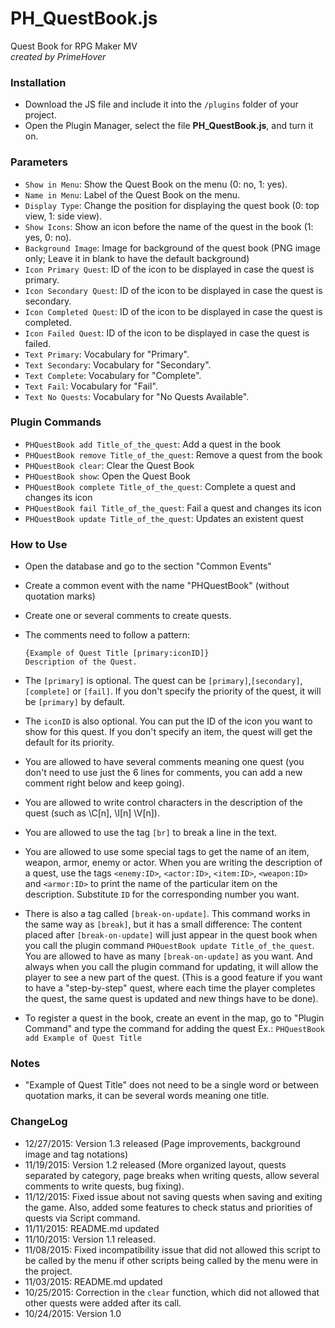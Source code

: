 # PH_QuestBook.js
Quest Book for RPG Maker MV  
*created by PrimeHover*

### Installation
* Download the JS file and include it into the ```/plugins``` folder of your project.
* Open the Plugin Manager, select the file **PH_QuestBook.js**, and turn it on.

### Parameters
* ``Show in Menu``:  Show the Quest Book on the menu (0: no, 1: yes).
* ``Name in Menu``: Label of the Quest Book on the menu.
* ``Display Type``: Change the position for displaying the quest book (0: top view, 1: side view).
* ``Show Icons``: Show an icon before the name of the quest in the book (1: yes, 0: no).
* ``Background Image``: Image for background of the quest book (PNG image only; Leave it in blank to have the default background)
* ``Icon Primary Quest``: ID of the icon to be displayed in case the quest is primary.
* ``Icon Secondary Quest``: ID of the icon to be displayed in case the quest is secondary.
* ``Icon Completed Quest``: ID of the icon to be displayed in case the quest is completed.
* ``Icon Failed Quest``: ID of the icon to be displayed in case the quest is failed.
* ``Text Primary``: Vocabulary for "Primary".
* ``Text Secondary``: Vocabulary for "Secondary".
* ``Text Complete``: Vocabulary for "Complete".
* ``Text Fail``: Vocabulary for "Fail".
* ``Text No Quests``: Vocabulary for "No Quests Available".

### Plugin Commands
* ``PHQuestBook add Title_of_the_quest``: Add a quest in the book
* ``PHQuestBook remove Title_of_the_quest``: Remove a quest from the book
* ``PHQuestBook clear``: Clear the Quest Book
* ``PHQuestBook show``: Open the Quest Book
* ``PHQuestBook complete Title_of_the_quest``: Complete a quest and changes its icon
* ``PHQuestBook fail Title_of_the_quest``: Fail a quest and changes its icon
* ``PHQuestBook update Title_of_the_quest``: Updates an existent quest

### How to Use
* Open the database and go to the section "Common Events"
* Create a common event with the name "PHQuestBook" (without quotation marks)
* Create one or several comments to create quests.
* The comments need to follow a pattern:

    ``{Example of Quest Title [primary:iconID]}``    
    ``Description of the Quest.``

* The ``[primary]`` is optional. The quest can be ``[primary]``,``[secondary]``, ``[complete]`` or ``[fail]``. If you don't specify the priority of the quest, it will be ``[primary]`` by default.
* The ``iconID`` is also optional. You can put the ID of the icon you want to show for this quest. If you don't specify an item, the quest will get the default for its priority.
* You are allowed to have several comments meaning one quest (you don't need to use just the 6 lines for comments, you can add a new comment right below and keep going).
* You are allowed to write control characters in the description of the quest (such as \C[n], \I[n] \V[n]).
* You are allowed to use the tag ``[br]`` to break a line in the text.
* You are allowed to use some special tags to get the name of an item, weapon, armor, enemy or actor. When you are writing the description of a quest, use the tags ``<enemy:ID>``, ``<actor:ID>``, ``<item:ID>``, ``<weapon:ID>`` and ``<armor:ID>`` to print the name of the particular item on the description. Substitute ``ID`` for the corresponding number you want.
* There is also a tag called ``[break-on-update]``. This command works in the same way as ``[break]``, but it has a small difference: The content placed after ``[break-on-update]`` will just appear in the quest book when you call the plugin command ``PHQuestBook update Title_of_the_quest``.
You are allowed to have as many ``[break-on-update]`` as you want. And always when you call the plugin command for updating, it will allow the player to see a new part of the quest.
(This is a good feature if you want to have a "step-by-step" quest, where each time the player completes the quest, the same quest is updated and new things have to be done).
* To register a quest in the book, create an event in the map, go to "Plugin Command" and type the command for adding the quest
    Ex.: ``PHQuestBook add Example of Quest Title``

### Notes

* "Example of Quest Title" does not need to be a single word or between quotation marks, it can be several words meaning one title.

### ChangeLog

* 12/27/2015: Version 1.3 released (Page improvements, background image and tag notations)
* 11/19/2015: Version 1.2 released (More organized layout, quests separated by category, page breaks when writing quests, allow several comments to write quests, bug fixing).
* 11/12/2015: Fixed issue about not saving quests when saving and exiting the game. Also, added some features to check status and priorities of quests via Script command.
* 11/11/2015: README.md updated
* 11/10/2015: Version 1.1 released.
* 11/08/2015: Fixed incompatibility issue that did not allowed this script to be called by the menu if other scripts being called by the menu were in the project.
* 11/03/2015: README.md updated
* 10/25/2015: Correction in the ``clear`` function, which did not allowed that other quests were added after its call.
* 10/24/2015: Version 1.0

